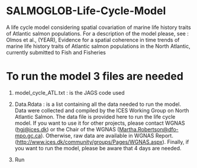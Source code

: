 # SALMOGLOB-Life-Cycle-Model

A life cycle model considering spatial covariation of marine life history traits of Atlantic salmon populations. 
For a description of the model please, see : Olmos et al., (YEAR), Evidence for a spatial coherence in time trends of marine
life history traits of Atlantic salmon populations in the North Atlantic, currently submitted to Fish and Fisheries


# To run the model 3 files are needed

1. model_cycle_ATL.txt : is the JAGS code used 

2. Data.Rdata : is a list containing all the data needed to run the model. 
Data were collected and compiled by the ICES Working Group on North Atlantic Salmon. The data file is provided here to run the life cycle model. If you want to use it for other projects, please contact WGNAS (hgj@ices.dk) or the Chair of the WGNAS (Martha.Robertson@dfo-mpo.gc.ca).
Otherwise, raw data are available in WGNAS Report. (http://www.ices.dk/community/groups/Pages/WGNAS.aspx).
Finally, if you want to run the model, please be aware that 4 days are needed.

3. Run
  
